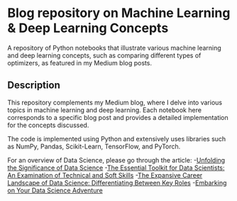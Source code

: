 # Blog repository on Machine Learning & Deep Learning Concepts
A repository of Python notebooks that illustrate various machine learning and deep learning concepts, such as comparing different types of optimizers, as featured in my Medium blog posts.

## Description
This repository complements my Medium blog, where I delve into various topics in machine learning and deep learning. Each notebook here corresponds to a specific blog post and provides a detailed implementation for the concepts discussed.

The code is implemented using Python and extensively uses libraries such as NumPy, Pandas, Scikit-Learn, TensorFlow, and PyTorch.

For an overview of Data Science, please go through the article:
-[Unfolding the Significance of Data Science](https://medium.com/@abhapratiti27/unfolding-the-significance-of-data-science-a308d6d2c891)
-[The Essential Toolkit for Data Scientists: An Examination of Technical and Soft Skills](https://medium.com/@abhapratiti27/the-essential-toolkit-for-data-scientists-an-examination-of-technical-and-soft-skills-369dd2fa07bd)
-[The Expansive Career Landscape of Data Science: Differentiating Between Key Roles](https://medium.com/@abhapratiti27/the-expansive-career-landscape-of-data-science-differentiating-between-key-roles-311e10f292fe)
-[Embarking on Your Data Science Adventure](https://medium.com/@abhapratiti27/embarking-on-your-data-science-adventure-c3f96aeb4310)
